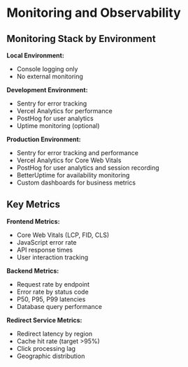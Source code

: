 # Monitoring and Observability

## Monitoring Stack by Environment

**Local Environment:**

- Console logging only
- No external monitoring

**Development Environment:**

- Sentry for error tracking
- Vercel Analytics for performance
- PostHog for user analytics
- Uptime monitoring (optional)

**Production Environment:**

- Sentry for error tracking and performance
- Vercel Analytics for Core Web Vitals
- PostHog for user analytics and session recording
- BetterUptime for availability monitoring
- Custom dashboards for business metrics

## Key Metrics

**Frontend Metrics:**

- Core Web Vitals (LCP, FID, CLS)
- JavaScript error rate
- API response times
- User interaction tracking

**Backend Metrics:**

- Request rate by endpoint
- Error rate by status code
- P50, P95, P99 latencies
- Database query performance

**Redirect Service Metrics:**

- Redirect latency by region
- Cache hit rate (target >95%)
- Click processing lag
- Geographic distribution
